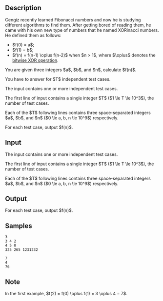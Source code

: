 ## Description

<div><p>Cengiz recently learned Fibonacci numbers and now he is studying different algorithms to find them. After getting bored of reading them, he came with his own new type of numbers that he named <span class="tex-font-style-it">XORinacci</span> numbers. He defined them as follows: </p><ul> <li> $f(0) = a$; </li><li> $f(1) = b$; </li><li> $f(n) = f(n-1) \oplus f(n-2)$ when $n &gt; 1$, where $\oplus$ denotes the <a href="https://en.wikipedia.org/wiki/Bitwise_operation#XOR">bitwise XOR operation</a>. </li></ul><p>You are given three integers $a$, $b$, and $n$, calculate $f(n)$.</p><p>You have to answer for $T$ independent test cases.</p></div><div class="input-specification"><p>The input contains one or more independent test cases.</p><p>The first line of input contains a single integer $T$ ($1 \le T \le 10^3$), the number of test cases.</p><p>Each of the $T$ following lines contains three space-separated integers $a$, $b$, and $n$ ($0 \le a, b, n \le 10^9$) respectively.</p></div><div class="output-specification"><p>For each test case, output $f(n)$.</p></div>

## Input

<p>The input contains one or more independent test cases.</p><p>The first line of input contains a single integer $T$ ($1 \le T \le 10^3$), the number of test cases.</p><p>Each of the $T$ following lines contains three space-separated integers $a$, $b$, and $n$ ($0 \le a, b, n \le 10^9$) respectively.</p>

## Output

<p>For each test case, output $f(n)$.</p>

## Samples

```input1
3
3 4 2
4 5 0
325 265 1231232
```

```output1
7
4
76
```




## Note

<p>In the first example, $f(2) = f(0) \oplus f(1) = 3 \oplus 4 = 7$.</p>
